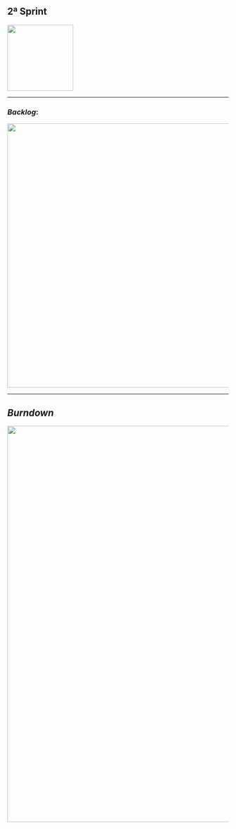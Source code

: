 ## 2ª Sprint

<img src="https://github.com/apibanco/Vigilant/blob/main/Sprints/2ª%20Sprint/Img/Vigilant.png" width="150px" >

----

### *Backlog*:
<img src="https://github.com/apibanco/Vigilant/blob/main/Sprints/2ª%20Sprint/Img/Captura%20de%20Tela%20(999).png" width="600px" >

----

## *Burndown*
<img src="https://github.com/apibanco/Vigilant/blob/main/Sprints/2ª%20Sprint/Img/Captura%20de%20Tela%20(1002).png" width="900px">
